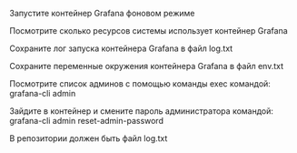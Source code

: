Запустите контейнер Grafana фоновом режиме

Посмотрите сколько ресурсов системы использует контейнер Grafana

Сохраните лог запуска контейнера Grafana в файл log.txt

Сохраните переменные окружения контейнера Grafana в файл env.txt

Посмотрите список админов с помощью команды exec командой: grafana-cli admin

Зайдите в контейнер и смените пароль администратора командой: grafana-cli admin reset-admin-password

В репозитории должен быть файл log.txt
